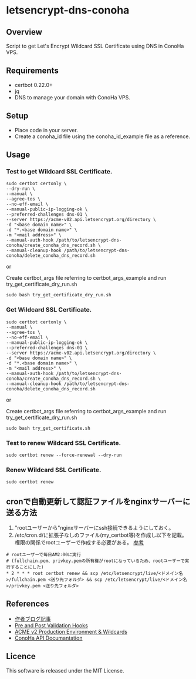 # letsencrypt-dns-conoha

## Overview
Script to get Let's Encrypt Wildcard SSL Certificate using DNS in ConoHa VPS.

## Requirements
- certbot 0.22.0+
- jq
- DNS to manage your domain with ConoHa VPS.

## Setup
- Place code in your server.
- Create a conoha_id file using the conoha_id_example file as a reference.

## Usage
### Test to get Wildcard SSL Certificate.
```
sudo certbot certonly \
--dry-run \
--manual \
--agree-tos \
--no-eff-email \
--manual-public-ip-logging-ok \
--preferred-challenges dns-01 \
--server https://acme-v02.api.letsencrypt.org/directory \
-d "<base domain name>" \
-d "*.<base domain name>" \
-m "<mail address>" \
--manual-auth-hook /path/to/letsencrypt-dns-conoha/create_conoha_dns_record.sh \
--manual-cleanup-hook /path/to/letsencrypt-dns-conoha/delete_conoha_dns_record.sh
```

or

Create certbot_args file referring to certbot_args_example and run try_get_certificate_dry_run.sh
```
sudo bash try_get_certificate_dry_run.sh
```

### Get Wildcard SSL Certificate.
```
sudo certbot certonly \
--manual \
--agree-tos \
--no-eff-email \
--manual-public-ip-logging-ok \
--preferred-challenges dns-01 \
--server https://acme-v02.api.letsencrypt.org/directory \
-d "<base domain name>" \
-d "*.<base domain name>" \
-m "<mail address>" \
--manual-auth-hook /path/to/letsencrypt-dns-conoha/create_conoha_dns_record.sh \
--manual-cleanup-hook /path/to/letsencrypt-dns-conoha/delete_conoha_dns_record.sh
```

or

Create certbot_args file referring to certbot_args_example and run try_get_certificate_dry_run.sh
```
sudo bash try_get_certificate.sh
```

### Test to renew Wildcard SSL Certificate.
```
sudo certbot renew --force-renewal --dry-run
```

### Renew Wildcard SSL Certificate.
```
sudo certbot renew
```

## cronで自動更新して認証ファイルをnginxサーバーに送る方法
1. "rootユーザーから"nginxサーバーにssh接続できるようにしておく。
2. /etc/cron.d/に拡張子なしのファイル(my_certbot等)を作成し以下を記載。
    権限の関係でrootユーザーで作成する必要がある。
    [参考](https://qiita.com/UNILORN/items/a1a3f62409cdb4256219)
```
# rootユーザーで毎日AM2:00に実行
# (fullchain.pem、privkey.pemの所有権がrootになっているため、rootユーザーで実行することにした)
* 2 * * * root certbot renew && scp /etc/letsencrypt/live/<ドメイン名>/fullchain.pem <送り先フォルダ> && scp /etc/letsencrypt/live/<ドメイン名>/privkey.pem <送り先フォルダ>
```

## References
- [作者ブログ記事](https://www.eastforest.jp/vps/6149)
- [Pre and Post Validation Hooks](https://certbot.eff.org/docs/using.html#pre-and-post-validation-hooks)
- [ACME v2 Production Environment & Wildcards](https://community.letsencrypt.org/t/acme-v2-production-environment-wildcards/55578)
- [ConoHa API Documantation](https://www.conoha.jp/docs/)

## Licence
This software is released under the MIT License.
